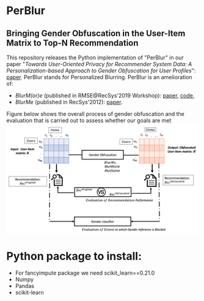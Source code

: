 # PerBlur
## Bringing Gender Obfuscation in the User-Item Matrix to Top-N Recommendation

This repository releases the Python implementation of "PerBlur" in our paper "*Towards User-Oriented Privacy for Recommender System Data: A Personalization-based Approach to Gender Obfuscation for User Profiles*": [paper](http://google.com).
PerBlur stands for Personalized Blurring. 
PerBlur is an amelioration of:
  * *BlurM(or)e* (published in RMSE@RecSys'2019 Workshop): [paper](https://pure.tudelft.nl/portal/files/68758824/short2.pdf), [code](https://github.com/STrucks/BlurMore),
  * *BlurMe* (published in RecSys'2012): [paper](https://ece.northeastern.edu/fac-ece/ioannidis/static/pdf/2012/blurme.pdf).
  
 
Figure below shows the overall process of gender obfuscation and the evaluation that is carried out to assess whether our goals are met 
![Diagram](BlurSomeDiagram.jpg)


	
	


# Python package to install:
* For fancyimpute package we need scikit_learn==0.21.0
* Numpy
* Pandas
* scikit-learn
